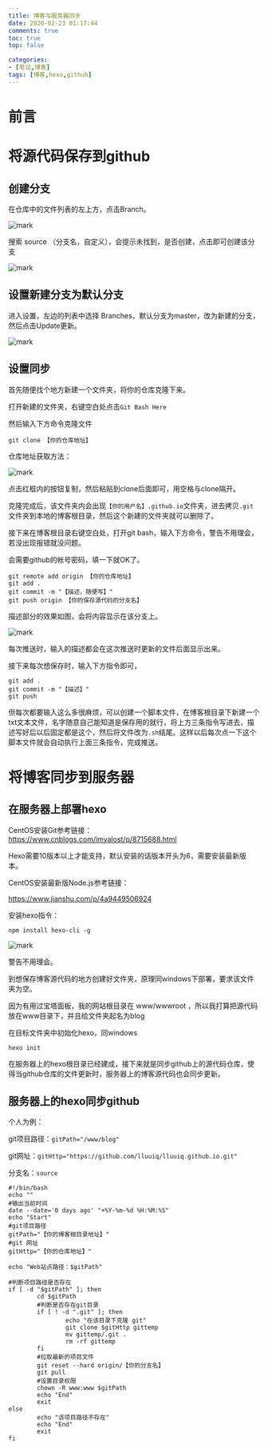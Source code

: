 ```yaml
---
title: 博客与服务器同步
date: 2020-02-23 01:17:44 
comments: true
toc: true
top: false

categories: 
- [笔记,博客]
tags: [博客,hexo,github]
---
```

# 前言

<!-- more -->

# 将源代码保存到github

## 创建分支

在仓库中的文件列表的左上方，点击Branch。

![mark](http://blogimg.wa2000.cn/blog/20200220/vKjTkYWrK8KD.png?imageslim)

搜索 source （分支名，自定义），会提示未找到，是否创建，点击即可创建该分支

![mark](http://blogimg.wa2000.cn/blog/20200220/AQ6FixHkRjvU.png?imageslim)

## 设置新建分支为默认分支

进入设置，左边的列表中选择 Branches，默认分支为master，改为新建的分支，然后点击Update更新。

![mark](http://blogimg.wa2000.cn/blog/20200220/7pI4wicXk16d.png?imageslim)

## 设置同步

首先随便找个地方新建一个文件夹，将你的仓库克隆下来。

打开新建的文件夹，右键空白处点击`Git Bash Here`

然后输入下方命令克隆文件

```
git clone 【你的仓库地址】
```

仓库地址获取方法：

![mark](http://blogimg.wa2000.cn/blog/20200223/Q1pkl9KP2JBF.png?imageslim)

点击红框内的按钮复制，然后粘贴到clone后面即可，用空格与clone隔开。

克隆完成后，该文件夹内会出现`【你的用户名】.github.io`文件夹，进去拷贝`.git`文件夹到本地的博客根目录，然后这个新建的文件夹就可以删除了。

接下来在博客根目录右键空白处，打开git bash，输入下方命令，警告不用理会，若没出现报错就没问题。

会需要github的帐号密码，填一下就OK了。

```
git remote add origin 【你的仓库地址】
git add .
git commit -m "【描述，随便写】"
git push origin 【你的保存源代码的分支名】
```

描述部分的效果如图，会将内容显示在该分支上。

![mark](http://blogimg.wa2000.cn/blog/20200223/GggAj5iv7u21.png?imageslim)

每次推送时，输入的描述都会在这次推送时更新的文件后面显示出来。

接下来每次想保存时，输入下方指令即可，

```
git add .
git commit -m "【描述】"
git push
```

但每次都要输入这么多很麻烦，可以创建一个脚本文件，在博客根目录下新建一个txt文本文件，名字随意自己能知道是保存用的就行，将上方三条指令写进去，描述写好后以后固定都是这个，然后将文件改为`.sh`结尾。这样以后每次点一下这个脚本文件就会自动执行上面三条指令，完成推送。

# 将博客同步到服务器

## 在服务器上部署hexo

CentOS安装Git参考链接：
https://www.cnblogs.com/imyalost/p/8715688.html

Hexo需要10版本以上才能支持，默认安装的话版本开头为6，需要安装最新版本。

CentOS安装最新版Node.js参考链接：

https://www.jianshu.com/p/4a9449506924

安装hexo指令：

```
npm install hexo-cli -g
```

![mark](http://blogimg.wa2000.cn/blog/20200223/nR89OV9XOOVh.png?imageslim)

警告不用理会。

到想保存博客源代码的地方创建好文件夹，原理同windows下部署，要求该文件夹为空。

因为有用过宝塔面板，我的网站根目录在 www/wwwroot ，所以我打算把源代码放在www目录下，并且给文件夹起名为blog

在目标文件夹中初始化hexo，同windows

```
hexo init
```

在服务器上的hexo根目录已经建成，接下来就是同步github上的源代码仓库，使得当github仓库的文件更新时，服务器上的博客源代码也会同步更新。

## 服务器上的hexo同步github

个人为例：

git项目路径：`gitPath="/www/blog"`

git网址：`gitHttp="https://github.com/lluuiq/lluuiq.github.io.git"`

分支名：`source`

```
#!/bin/bash
echo ""
#输出当前时间
date --date='0 days ago' "+%Y-%m-%d %H:%M:%S"
echo "Start"
#git项目路径
gitPath="【你的博客根目录地址】"
#git 网址
gitHttp="【你的仓库地址】"

echo "Web站点路径：$gitPath"

#判断项目路径是否存在
if [ -d "$gitPath" ]; then
        cd $gitPath
        #判断是否存在git目录
        if [ ! -d ".git" ]; then
                echo "在该目录下克隆 git"
                git clone $gitHttp gittemp
                mv gittemp/.git .
                rm -rf gittemp
        fi
        #拉取最新的项目文件
        git reset --hard origin/【你的分支名】
        git pull
        #设置目录权限
        chown -R www:www $gitPath
        echo "End"
        exit
else
        echo "该项目路径不存在"
        echo "End"
        exit
fi
```

